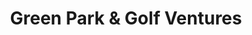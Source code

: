 ---
layout: firm_page
title: "Green Park & Golf Ventures"
id: "gpgventures.com"
permalink: "/greenparkgolfventuresgpgventures.com/"
website: "https://www.gpgventures.com"
offices: "Dallas (United States), Houston (United States), Austin (United States)"
investment_stages: "Seed, Series A, Series B"
portfolio_companies: "Adient Medical, Empirical Spine, Esculon, Mission Bio, Puracath, MicroTransponder Inc, Corvion, Socrates Health Solutions, Intervene, Accuryn, Channel Medsystems, Ataia Medical, Novascan, PeriKinetics, Noninvasix, Access Vascular, Lantern Pharma, Neumentum Inc, Betaliq, Inc, Stingray Therapeutics, OncoNano Medicine, Barricade Therapeutics, Iterion Therapeutics, Esperance Pharmaceuticals, Retension Pharmaceuticals, Gregor Diagnostics, Maui Imaging, Prolocor, PerioSciences, RTRS Technologies (Replicate Dental), Silicone Arts, Supergoop!, Prima-Temp Inc, Carpe, Grow Happy, GlycosBio, AlgoMedica, Take Command Health, Cariloop, Validic, Ikonopedia Corporation, Genomenon, RADformation, Hooray Health, Proscia, Telperian, AdBm Technologies Inc, CounterFind, HyperGiant Industries, Avanta Risk Management, Work Shield, Earthview, Worlds, OneDay, Alto, eNictotine Technology Inc, MetaSaaS, Brainspace, RemindTech, SendTechnology Inc, CancerGene Connect, Semler Scientific, Phynd, Dignitana, Theranova, Kickbox, Savara, Echo Laboratories, Archeio LLC"
portfolio_link: "https://www.gpgventures.com/investments"
investment_markets: "Medical Devices, Therapeutics, Diagnostics, Dental, Consumer Health, Health IT, Tech/SaaS"
founded_year: "2011"
description: "Green Park & Golf Ventures is a venture capital firm focused on early-stage investments in medical-related startups. They leverage the extensive operational and financial experience of their founding partners to provide strategic solutions and a strong network to their portfolio companies. Their investments typically range from $500,000 to $2,000,000."
linkedin: "https://www.linkedin.com/company/green-park-&-golf-ventures"
twitter: ""
instagram: ""
team_page: "https://www.gpgventures.com/team"
investor_type: "Venture Capital"
crunchbase: "https://www.crunchbase.com/organization/green-park-golf-ventures"
pitchbook: "https://pitchbook.com/profiles/investor/58725-19"

# SEO Optimization
meta_title: "Green Park & Golf Ventures - VC Firm - projectstartups.com"
meta_description: "Green Park & Golf Ventures, Green Park & Golf Ventures is a venture capital firm focused on early-stage investments in medical-related startups. They leverage the extensive opera..."
meta_keywords: "Green Park & Golf Ventures, Medical Devices, Therapeutics, Diagnostics, Dental, Consumer Health, Health IT, Tech/SaaS, VC firm, venture capital, startup investor, projectstartups.com"
canonical_url: "https://vc.projectstartups.com/greenparkgolfventuresgpgventures.com/"
---